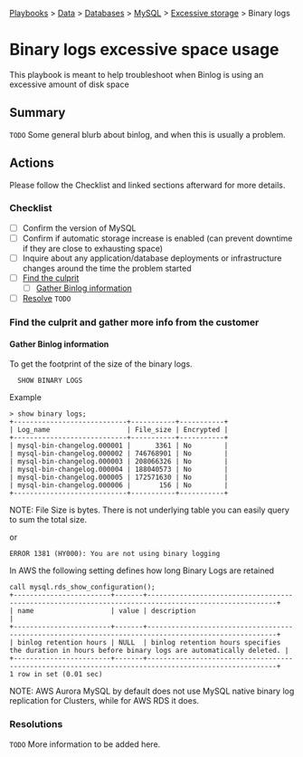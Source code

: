 [Playbooks](../../../../../README.md) > [Data](../../../../README.md) > 
[Databases](../../../README.md) > [MySQL](../../../README.md) > 
[Excessive storage](../../../general/common-problems/pb_storage_excessive.md) >
Binary logs

# Binary logs excessive space usage

This playbook is meant to help troubleshoot when Binlog is using an excessive amount of disk space

## Summary

`TODO` Some general blurb about binlog, and when this is usually a problem.     

## Actions
Please follow the Checklist and linked sections afterward for more details.   

### Checklist
- [ ] Confirm the version of MySQL
- [ ] Confirm if automatic storage increase is enabled (can prevent downtime if they are close to exhausting space)
- [ ] Inquire about any application/database deployments or infrastructure changes around the time the problem started
- [ ] [Find the culprit](#find-the-culprit-and-gather-more-info-from-the-customer)
  - [ ] [Gather Binlog information](#gather-binlog-information)
- [ ] [Resolve](#resolutions) `TODO`

### Find the culprit and gather more info from the customer

#### Gather Binlog information

To get the footprint of the size of the binary logs.

```
  SHOW BINARY LOGS
```

Example

```
> show binary logs;
+----------------------------+-----------+-----------+
| Log_name                   | File_size | Encrypted |
+----------------------------+-----------+-----------+
| mysql-bin-changelog.000001 |      3361 | No        |
| mysql-bin-changelog.000002 | 746768901 | No        |
| mysql-bin-changelog.000003 | 208066326 | No        |
| mysql-bin-changelog.000004 | 188040573 | No        |
| mysql-bin-changelog.000005 | 172571630 | No        |
| mysql-bin-changelog.000006 |       156 | No        |
+----------------------------+-----------+-----------+
```

NOTE: File Size is bytes. There is not underlying table you can easily query to sum the total size.

or

```
ERROR 1381 (HY000): You are not using binary logging
```

In AWS the following setting defines how long Binary Logs are retained
```
call mysql.rds_show_configuration();
+------------------------+-------+------------------------------------------------------------------------------------------------------+
| name                   | value | description                                                                                          |
+------------------------+-------+------------------------------------------------------------------------------------------------------+
| binlog retention hours | NULL  | binlog retention hours specifies the duration in hours before binary logs are automatically deleted. |
+------------------------+-------+------------------------------------------------------------------------------------------------------+
1 row in set (0.01 sec)
```

NOTE: AWS Aurora MySQL by default does not use MySQL native binary log replication for Clusters, while for AWS RDS it does.

### Resolutions

`TODO` More information to be added here. 